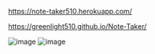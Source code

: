 https://note-taker510.herokuapp.com/


https://greenlight510.github.io/Note-Taker/

![image](https://user-images.githubusercontent.com/90018321/145337862-9fb23faa-33cf-4c50-bbe2-604d4312c75d.png)
![image](https://user-images.githubusercontent.com/90018321/145337940-2789a02d-b712-46ec-a69c-84a974347ce3.png)
